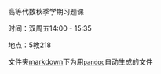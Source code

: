 高等代数秋季学期习题课

时间：双周五14:00 - 15:35

地点：5教218


文件夹[markdown](markdown/)下为用[`pandoc`](https://pandoc.org/)自动生成的文件
